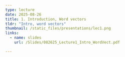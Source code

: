 ```yaml
---
type: lecture
date: 2025-08-26
title: 1. Introduction, Word vectors
tldr: "Intro, word vectors"
thumbnail: /static_files/presentations/lec1.png
links:
  - name: slides
    url: /Slides/082625_Lecture1_Intro_WordVect.pdf

---
```


